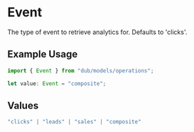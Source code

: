 # Event

The type of event to retrieve analytics for. Defaults to 'clicks'.

## Example Usage

```typescript
import { Event } from "dub/models/operations";

let value: Event = "composite";
```

## Values

```typescript
"clicks" | "leads" | "sales" | "composite"
```